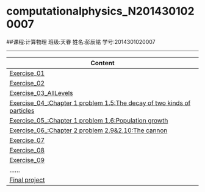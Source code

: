 # computationalphysics_N2014301020007
##课程:计算物理  班级:天眷   姓名:彭辰铭  学号:2014301020007
***
|   Content                                                                         |
|-----------------------------------------------------------------------------------|
|[Exercise_01](https://github.com/Damonphysics/computationalphysics_N2014301020007/blob/master/EXERCISE_01)     |
|[Exercise_02](https://github.com/Damonphysics/computationalphysics_N2014301020007/blob/master/EXERCISE_02)      |
|[Exercise_03_AllLevels](https://github.com/Damonphysics/computationalphysics_N2014301020007/blob/master/EXERCISE_03)   |
|[Exercise_04_:Chapter 1 problem 1.5:The decay of two kinds of particles](https://github.com/Damonphysics/computationalphysics_N2014301020007/blob/master/EXERCISE_04)|
|[Exercise_05_:Chapter 1 problem 1.6:Population growth](https://github.com/Damonphysics/computationalphysics_N2014301020007/blob/master/EXERCISE_05)     |
|[Exercise_06_:Chapter 2 problem 2.9&2.10:The cannon](https://github.com/Damonphysics/computationalphysics_N2014301020007/blob/master/EXERCISE_06)      |
|[Exercise_07](https://github.com/Damonphysics/computationalphysics_N2014301020007/blob/master/EXERCISE_07)      |
|[Exercise_08](https://github.com/Damonphysics/computationalphysics_N2014301020007/blob/master/EXERCISE_08)      |
|[Exercise_09](https://github.com/Damonphysics/computationalphysics_N2014301020007/blob/master/EXERCISE_09)     |
|         ……                |
|[Final project](https://github.com/Damonphysics/computationalphysics_N2014301020007/blob/master/Final%20Project)|
